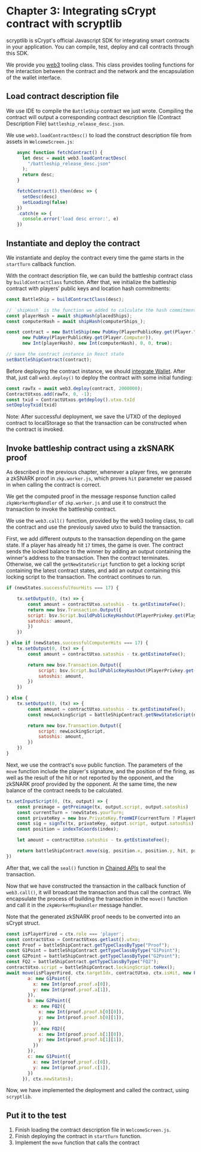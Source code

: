 # Chapter 3: Integrating sCrypt contract with scryptlib

scryptlib is sCrypt's official Javascript SDK for integrating smart contracts in your application. You can compile, test, deploy and call contracts through this SDK.

We provide you [web3](https://github.com/sCrypt-Inc/zk-battleship/blob/master/src/web3/web3.ts) tooling class. This class provides tooling functions for the interaction between the contract and the network and the encapsulation of the wallet interface. 

## Load contract description file

We use IDE to compile the `BattleShip` contract we just wrote. Compiling the contract will output a corresponding contract description file (Contract Description File) `battleship_release_desc.json`.

We use `web3.loadContractDesc()` to load the construct description file from assets in `WelcomeScreen.js`: 

```js
    async function fetchContract() {
      let desc = await web3.loadContractDesc(
        "/battleship_release_desc.json"
      );
      return desc;
    }

    fetchContract().then(desc => {
      setDesc(desc)
      setLoading(false)
    })
    .catch(e => {
      console.error('load desc error:', e)
    })
```


## Instantiate and deploy the contract

We instantiate and deploy the contract every time the game starts in the `startTurn` callback function.

With the contract description file, we can build the battleship contract class by `buildContractClass` function. After that, we initialize the battleship contract with players’ public keys and location hash commitments: 

```js
const BattleShip = buildContractClass(desc);

// `shipHash` is the function we added to calculate the hash commitment of the ship's position.
const playerHash = await shipHash(placedShips);
const computerHash = await shipHash(computerShips_);

const contract = new BattleShip(new PubKey(PlayerPublicKey.get(Player.You)),
      new PubKey(PlayerPublicKey.get(Player.Computer)),
      new Int(playerHash), new Int(computerHash), 0, 0, true);

// save the contract instance in React state
setBattleShipContract(contract);
```


Before deploying the contract instance, we should [integrate Wallet](https://learn.scrypt.io/en/courses/614c387bc0974f55df5af1e5/lessons/2/chapters/4). After that, just call `web3.deploy()` to deploy the contract with some initial funding:

```js
const rawTx = await web3.deploy(contract, 2000000);
ContractUtxos.add(rawTx, 0, -1);
const txid = ContractUtxos.getdeploy().utxo.txId
setDeployTxid(txid)
```

Note: After successful deployment, we save the UTXO of the deployed contract to localStorage so that the transaction can be constructed when the contract is invoked.

## Invoke battleship contract using a zkSNARK proof

As described in the previous chapter, whenever a player fires, we generate a zkSNARK proof in `zkp.worker.js`, which proves `hit` parameter we passed in when calling the contract is correct.

We get the computed proof in the message response function called `zkpWorkerMsgHandler`  of `zkp.worker.js` and use it to construct the transaction to invoke the battleship contract.

We use the `web3.call()`  function, provided by the web3 tooling class, to call the contract and use the previously saved utxo to build the transaction.


First, we add different outputs to the transaction depending on the game state. If a player has already hit `17` times, the game is over. The contract sends the locked balance to the winner by  adding an output containing the winner's address to the transaction. Then the contract terminates. Otherwise, we call the `getNewStateScript` function to get a locking script containing the latest contract states, and add an output containing this locking script to the transaction. The contract continues to run.


```js
if (newStates.successfulYourHits === 17) {

    tx.setOutput(0, (tx) => {
        const amount = contractUtxo.satoshis - tx.getEstimateFee();
        return new bsv.Transaction.Output({
        script: bsv.Script.buildPublicKeyHashOut(PlayerPrivkey.get(Player.Computer)),
        satoshis: amount,
        })
    })

} else if (newStates.successfulComputerHits === 17) {
    tx.setOutput(0, (tx) => {
        const amount = contractUtxo.satoshis - tx.getEstimateFee();

        return new bsv.Transaction.Output({
            script: bsv.Script.buildPublicKeyHashOut(PlayerPrivkey.get(Player.You)),
            satoshis: amount,
        })
    })

} else {
    tx.setOutput(0, (tx) => {
        const amount = contractUtxo.satoshis - tx.getEstimateFee();
        const newLockingScript = battleShipContract.getNewStateScript(newStates);

        return new bsv.Transaction.Output({
            script: newLockingScript,
            satoshis: amount,
        })
    })
}
```


Next, we use the contract's `move` public function. The parameters of the `move` function include the player's signature, and the position of the firing, as well as the result of the hit or not reported by the opponent, and the zkSNARK proof provided by the opponent. At the same time, the new balance of the contract needs to be calculated.

```js
tx.setInputScript(0, (tx, output) => {
    const preimage = getPreimage(tx, output.script, output.satoshis)
    const currentTurn = !newStates.yourTurn;
    const privateKey = new bsv.PrivateKey.fromWIF(currentTurn ? PlayerPrivkey.get(Player.You) : PlayerPrivkey.get(Player.Computer));
    const sig = signTx(tx, privateKey, output.script, output.satoshis)
    const position = indexToCoords(index);

    let amount = contractUtxo.satoshis - tx.getEstimateFee();

    return battleShipContract.move(sig, position.x, position.y, hit, proof, amount, preimage).toScript();
})
```

After that, we call the `seal()` function in [Chained APIs](https://github.com/sCrypt-Inc/scryptlib/blob/master/docs/chained_api_en.md) to seal the transaction. 

Now that we have constructed the transaction in the callback function of `web3.call()`, it will broadcast the transaction and thus call the contract. We encapsulate the process of building the transaction in the `move()` function and call it in the `zkpWorkerMsgHandler` message handler.

Note that the generated zkSNARK proof needs to be converted into an sCrypt struct.

```js
const isPlayerFired = ctx.role === 'player';
const contractUtxo = ContractUtxos.getlast().utxo;
const Proof = battleShipContract.getTypeClassByType("Proof");
const G1Point = battleShipContract.getTypeClassByType("G1Point");
const G2Point = battleShipContract.getTypeClassByType("G2Point");
const FQ2 = battleShipContract.getTypeClassByType("FQ2");
contractUtxo.script = battleShipContract.lockingScript.toHex();
await move(isPlayerFired, ctx.targetIdx, contractUtxo, ctx.isHit, new Proof({
        a: new G1Point({
          x: new Int(proof.proof.a[0]),
          y: new Int(proof.proof.a[1]),
        }),
        b: new G2Point({
          x: new FQ2({
            x: new Int(proof.proof.b[0][0]),
            y: new Int(proof.proof.b[0][1]),
          }),
          y: new FQ2({
            x: new Int(proof.proof.b[1][0]),
            y: new Int(proof.proof.b[1][1]),
          })
        }),
        c: new G1Point({
          x: new Int(proof.proof.c[0]),
          y: new Int(proof.proof.c[1]),
        })
      }), ctx.newStates);
```

Now, we have implemented the deployment and called the contract, using `scryptlib`.



## Put it to the test

1. Finish loading the contract description file in `WelcomeScreen.js`.
2. Finish deploying the contract in `startTurn` function.
3. Implement the `move` function that calls the contract

